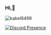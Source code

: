 ### Hi,👋

<p align="left"> <img src="https://komarev.com/ghpvc/?username=kabel6499" alt="kabel6499" />

[![Discord Presence](https://lanyard.cnrad.dev/api/825356432319840277)](https://discord.com/users/825356432319840277)
